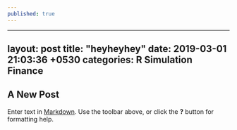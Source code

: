 ```yaml
---
published: true
---
```

---
layout: post
title:  "heyheyhey"
date:   2019-03-01 21:03:36 +0530
categories: R Simulation Finance
---

## A New Post

Enter text in [Markdown](http://daringfireball.net/projects/markdown/). Use the toolbar above, or click the **?** button for formatting help.
